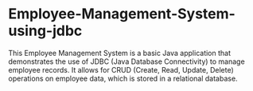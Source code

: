 # Employee-Management-System-using-jdbc
This Employee Management System is a basic Java application that demonstrates the use of JDBC (Java Database Connectivity) to manage employee records. It allows for CRUD (Create, Read, Update, Delete) operations on employee data, which is stored in a relational database.
